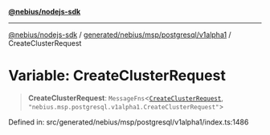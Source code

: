 [**@nebius/nodejs-sdk**](../../../../../../README.md)

***

[@nebius/nodejs-sdk](../../../../../../README.md) / [generated/nebius/msp/postgresql/v1alpha1](../README.md) / CreateClusterRequest

# Variable: CreateClusterRequest

> **CreateClusterRequest**: `MessageFns`\<[`CreateClusterRequest`](../interfaces/CreateClusterRequest.md), `"nebius.msp.postgresql.v1alpha1.CreateClusterRequest"`\>

Defined in: src/generated/nebius/msp/postgresql/v1alpha1/index.ts:1486
